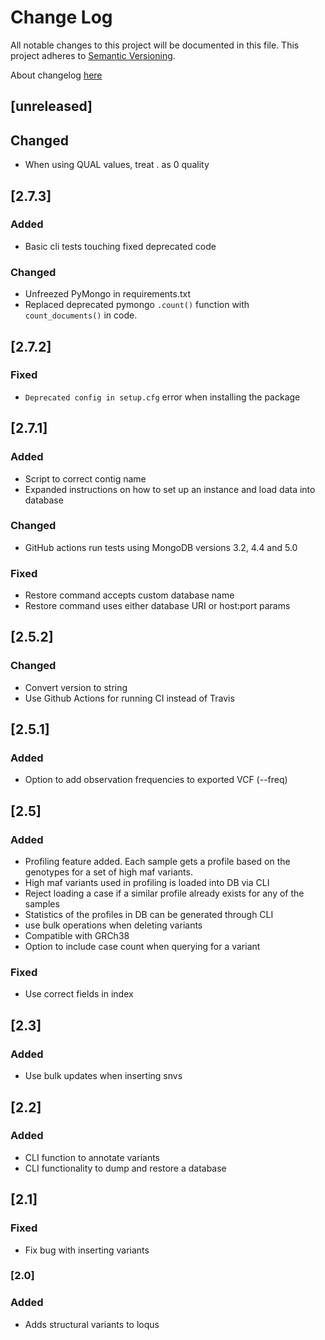 # Change Log
All notable changes to this project will be documented in this file.
This project adheres to [Semantic Versioning](http://semver.org/).

About changelog [here](https://keepachangelog.com/en/1.0.0/)
## [unreleased]
## Changed
- When using QUAL values, treat . as 0 quality

## [2.7.3]
### Added
- Basic cli tests touching fixed deprecated code
### Changed
- Unfreezed PyMongo in requirements.txt
- Replaced deprecated pymongo `.count()` function with `count_documents()` in code.

## [2.7.2]
### Fixed
- `Deprecated config in setup.cfg` error when installing the package

## [2.7.1]
### Added
- Script to correct contig name
- Expanded instructions on how to set up an instance and load data into database
### Changed
- GitHub actions run tests using MongoDB versions 3.2, 4.4 and 5.0
### Fixed
- Restore command accepts custom database name
- Restore command uses either database URI or host:port params

## [2.5.2]

### Changed
- Convert version to string
- Use Github Actions for running CI instead of Travis

## [2.5.1]

### Added
- Option to add observation frequencies to exported VCF (--freq)

## [2.5]

### Added
- Profiling feature added. Each sample gets a profile based on the genotypes for
a set of high maf variants.
- High maf variants used in profiling is loaded into DB via CLI
- Reject loading a case if a similar profile already exists for any of the samples
- Statistics of the profiles in DB can be generated through CLI
- use bulk operations when deleting variants
- Compatible with GRCh38
- Option to include case count when querying for a variant

### Fixed
- Use correct fields in index

## [2.3]

### Added
- Use bulk updates when inserting snvs

## [2.2]

### Added
- CLI function to annotate variants
- CLI functionality to dump and restore a database

## [2.1]

### Fixed
- Fix bug with inserting variants

### [2.0]

### Added
- Adds structural variants to loqus
